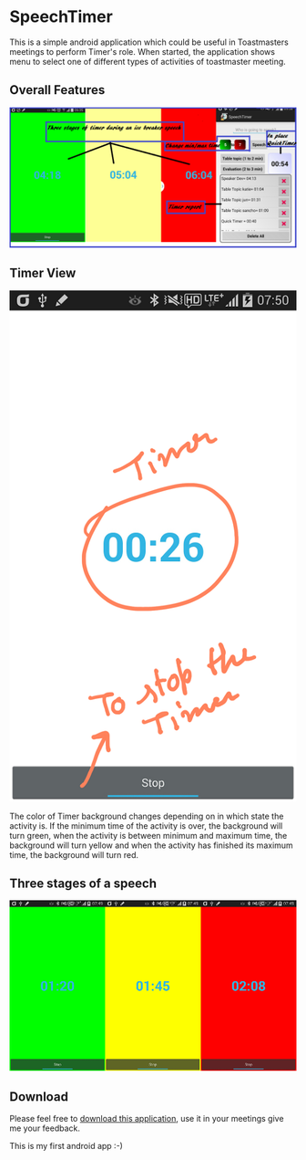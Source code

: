 SpeechTimer
===========

This is a simple android application which could be useful in Toastmasters meetings to perform Timer's role.
When started, the application shows menu to select one of different types of activities of toastmaster meeting.

Overall Features 
-----------

![](https://github.com/devendra020280/SpeechTimer/blob/master/screenshots/speechtimer_feature_screen.png)


Timer View
----------

![](https://github.com/devendra020280/SpeechTimer/blob/master/screenshots/Screenshots_2014-08-13-07-51-18.png)


The color of Timer background changes depending on in which state the activity is. If the minimum time of the activity is over, the background will turn green, when the activity is between minimum and maximum time, the background will turn yellow and when the activity has finished its maximum time, the background will turn red.


Three stages of a speech
---------------------------

![](https://github.com/devendra020280/SpeechTimer/blob/master/screenshots/threestages.png)



Download
--------
Please feel free to [download this application](https://play.google.com/store/apps/details?id=com.devendra.speechtimer), use it in your meetings give me your feedback.

This is my first android app :-)


